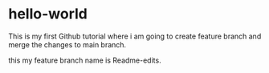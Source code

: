 # hello-world

This is my first Github tutorial where i am going to create feature branch and merge the changes to main branch.

this my feature branch name is Readme-edits.
